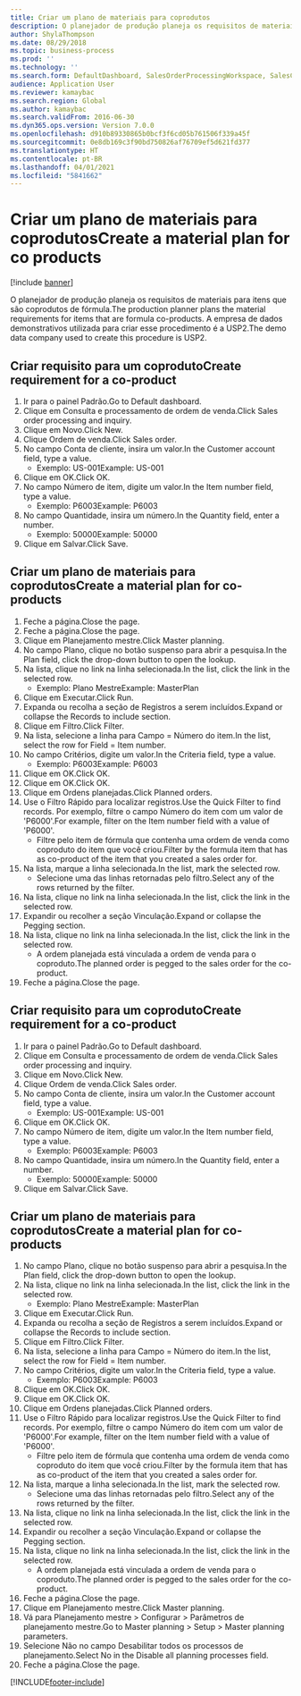 ```yaml
---
title: Criar um plano de materiais para coprodutos
description: O planejador de produção planeja os requisitos de materiais para itens que são coprodutos de fórmula.
author: ShylaThompson
ms.date: 08/29/2018
ms.topic: business-process
ms.prod: ''
ms.technology: ''
ms.search.form: DefaultDashboard, SalesOrderProcessingWorkspace, SalesCreateOrder, SalesTable, ReqCreatePlanWorkspace, ReqTransPlanCard, SysQueryForm, ReqTransPo
audience: Application User
ms.reviewer: kamaybac
ms.search.region: Global
ms.author: kamaybac
ms.search.validFrom: 2016-06-30
ms.dyn365.ops.version: Version 7.0.0
ms.openlocfilehash: d910b89330865b0bcf3f6cd05b761506f339a45f
ms.sourcegitcommit: 0e8db169c3f90bd750826af76709ef5d621fd377
ms.translationtype: HT
ms.contentlocale: pt-BR
ms.lasthandoff: 04/01/2021
ms.locfileid: "5841662"
---
```

# <a name="create-a-material-plan-for-co-products"></a><span data-ttu-id="1d18f-103">Criar um plano de materiais para coprodutos</span><span class="sxs-lookup"><span data-stu-id="1d18f-103">Create a material plan for co products</span></span>

[!include [banner](../../includes/banner.md)]

<span data-ttu-id="1d18f-104">O planejador de produção planeja os requisitos de materiais para itens que são coprodutos de fórmula.</span><span class="sxs-lookup"><span data-stu-id="1d18f-104">The production planner plans the material requirements for items that are formula co-products.</span></span> <span data-ttu-id="1d18f-105">A empresa de dados demonstrativos utilizada para criar esse procedimento é a USP2.</span><span class="sxs-lookup"><span data-stu-id="1d18f-105">The demo data company used to create this procedure is USP2.</span></span>


## <a name="create-requirement-for-a-co-product"></a><span data-ttu-id="1d18f-106">Criar requisito para um coproduto</span><span class="sxs-lookup"><span data-stu-id="1d18f-106">Create requirement for a co-product</span></span>
1. <span data-ttu-id="1d18f-107">Ir para o painel Padrão.</span><span class="sxs-lookup"><span data-stu-id="1d18f-107">Go to Default dashboard.</span></span>
2. <span data-ttu-id="1d18f-108">Clique em Consulta e processamento de ordem de venda.</span><span class="sxs-lookup"><span data-stu-id="1d18f-108">Click Sales order processing and inquiry.</span></span>
3. <span data-ttu-id="1d18f-109">Clique em Novo.</span><span class="sxs-lookup"><span data-stu-id="1d18f-109">Click New.</span></span>
4. <span data-ttu-id="1d18f-110">Clique Ordem de venda.</span><span class="sxs-lookup"><span data-stu-id="1d18f-110">Click Sales order.</span></span>
5. <span data-ttu-id="1d18f-111">No campo Conta de cliente, insira um valor.</span><span class="sxs-lookup"><span data-stu-id="1d18f-111">In the Customer account field, type a value.</span></span>
    * <span data-ttu-id="1d18f-112">Exemplo: US-001</span><span class="sxs-lookup"><span data-stu-id="1d18f-112">Example: US-001</span></span>  
6. <span data-ttu-id="1d18f-113">Clique em OK.</span><span class="sxs-lookup"><span data-stu-id="1d18f-113">Click OK.</span></span>
7. <span data-ttu-id="1d18f-114">No campo Número de item, digite um valor.</span><span class="sxs-lookup"><span data-stu-id="1d18f-114">In the Item number field, type a value.</span></span>
    * <span data-ttu-id="1d18f-115">Exemplo: P6003</span><span class="sxs-lookup"><span data-stu-id="1d18f-115">Example: P6003</span></span>  
8. <span data-ttu-id="1d18f-116">No campo Quantidade, insira um número.</span><span class="sxs-lookup"><span data-stu-id="1d18f-116">In the Quantity field, enter a number.</span></span>
    * <span data-ttu-id="1d18f-117">Exemplo: 50000</span><span class="sxs-lookup"><span data-stu-id="1d18f-117">Example: 50000</span></span>  
9. <span data-ttu-id="1d18f-118">Clique em Salvar.</span><span class="sxs-lookup"><span data-stu-id="1d18f-118">Click Save.</span></span>

## <a name="create-a-material-plan-for-co-products"></a><span data-ttu-id="1d18f-119">Criar um plano de materiais para coprodutos</span><span class="sxs-lookup"><span data-stu-id="1d18f-119">Create a material plan for co-products</span></span>
1. <span data-ttu-id="1d18f-120">Feche a página.</span><span class="sxs-lookup"><span data-stu-id="1d18f-120">Close the page.</span></span>
2. <span data-ttu-id="1d18f-121">Feche a página.</span><span class="sxs-lookup"><span data-stu-id="1d18f-121">Close the page.</span></span>
3. <span data-ttu-id="1d18f-122">Clique em Planejamento mestre.</span><span class="sxs-lookup"><span data-stu-id="1d18f-122">Click Master planning.</span></span>
4. <span data-ttu-id="1d18f-123">No campo Plano, clique no botão suspenso para abrir a pesquisa.</span><span class="sxs-lookup"><span data-stu-id="1d18f-123">In the Plan field, click the drop-down button to open the lookup.</span></span>
5. <span data-ttu-id="1d18f-124">Na lista, clique no link na linha selecionada.</span><span class="sxs-lookup"><span data-stu-id="1d18f-124">In the list, click the link in the selected row.</span></span>
    * <span data-ttu-id="1d18f-125">Exemplo: Plano Mestre</span><span class="sxs-lookup"><span data-stu-id="1d18f-125">Example: MasterPlan</span></span>  
6. <span data-ttu-id="1d18f-126">Clique em Executar.</span><span class="sxs-lookup"><span data-stu-id="1d18f-126">Click Run.</span></span>
7. <span data-ttu-id="1d18f-127">Expanda ou recolha a seção de Registros a serem incluídos.</span><span class="sxs-lookup"><span data-stu-id="1d18f-127">Expand or collapse the Records to include section.</span></span>
8. <span data-ttu-id="1d18f-128">Clique em Filtro.</span><span class="sxs-lookup"><span data-stu-id="1d18f-128">Click Filter.</span></span>
9. <span data-ttu-id="1d18f-129">Na lista, selecione a linha para Campo = Número do item.</span><span class="sxs-lookup"><span data-stu-id="1d18f-129">In the list, select the row for Field = Item number.</span></span>
10. <span data-ttu-id="1d18f-130">No campo Critérios, digite um valor.</span><span class="sxs-lookup"><span data-stu-id="1d18f-130">In the Criteria field, type a value.</span></span>
    * <span data-ttu-id="1d18f-131">Exemplo: P6003</span><span class="sxs-lookup"><span data-stu-id="1d18f-131">Example: P6003</span></span>  
11. <span data-ttu-id="1d18f-132">Clique em OK.</span><span class="sxs-lookup"><span data-stu-id="1d18f-132">Click OK.</span></span>
12. <span data-ttu-id="1d18f-133">Clique em OK.</span><span class="sxs-lookup"><span data-stu-id="1d18f-133">Click OK.</span></span>
13. <span data-ttu-id="1d18f-134">Clique em Ordens planejadas.</span><span class="sxs-lookup"><span data-stu-id="1d18f-134">Click Planned orders.</span></span>
14. <span data-ttu-id="1d18f-135">Use o Filtro Rápido para localizar registros.</span><span class="sxs-lookup"><span data-stu-id="1d18f-135">Use the Quick Filter to find records.</span></span> <span data-ttu-id="1d18f-136">Por exemplo, filtre o campo Número do item com um valor de 'P6000'.</span><span class="sxs-lookup"><span data-stu-id="1d18f-136">For example, filter on the Item number field with a value of 'P6000'.</span></span>
    * <span data-ttu-id="1d18f-137">Filtre pelo item de fórmula que contenha uma ordem de venda como coproduto do item que você criou.</span><span class="sxs-lookup"><span data-stu-id="1d18f-137">Filter by the formula item that has as co-product of the item that you created a sales order for.</span></span>  
15. <span data-ttu-id="1d18f-138">Na lista, marque a linha selecionada.</span><span class="sxs-lookup"><span data-stu-id="1d18f-138">In the list, mark the selected row.</span></span>
    * <span data-ttu-id="1d18f-139">Selecione uma das linhas retornadas pelo filtro.</span><span class="sxs-lookup"><span data-stu-id="1d18f-139">Select any of the rows returned by the filter.</span></span>  
16. <span data-ttu-id="1d18f-140">Na lista, clique no link na linha selecionada.</span><span class="sxs-lookup"><span data-stu-id="1d18f-140">In the list, click the link in the selected row.</span></span>
17. <span data-ttu-id="1d18f-141">Expandir ou recolher a seção Vinculação.</span><span class="sxs-lookup"><span data-stu-id="1d18f-141">Expand or collapse the Pegging section.</span></span>
18. <span data-ttu-id="1d18f-142">Na lista, clique no link na linha selecionada.</span><span class="sxs-lookup"><span data-stu-id="1d18f-142">In the list, click the link in the selected row.</span></span>
    * <span data-ttu-id="1d18f-143">A ordem planejada está vinculada a ordem de venda para o coproduto.</span><span class="sxs-lookup"><span data-stu-id="1d18f-143">The planned order is pegged to the sales order for the co-product.</span></span>  
19. <span data-ttu-id="1d18f-144">Feche a página.</span><span class="sxs-lookup"><span data-stu-id="1d18f-144">Close the page.</span></span>

## <a name="create-requirement-for-a-co-product"></a><span data-ttu-id="1d18f-145">Criar requisito para um coproduto</span><span class="sxs-lookup"><span data-stu-id="1d18f-145">Create requirement for a co-product</span></span>
1. <span data-ttu-id="1d18f-146">Ir para o painel Padrão.</span><span class="sxs-lookup"><span data-stu-id="1d18f-146">Go to Default dashboard.</span></span>
2. <span data-ttu-id="1d18f-147">Clique em Consulta e processamento de ordem de venda.</span><span class="sxs-lookup"><span data-stu-id="1d18f-147">Click Sales order processing and inquiry.</span></span>
3. <span data-ttu-id="1d18f-148">Clique em Novo.</span><span class="sxs-lookup"><span data-stu-id="1d18f-148">Click New.</span></span>
4. <span data-ttu-id="1d18f-149">Clique Ordem de venda.</span><span class="sxs-lookup"><span data-stu-id="1d18f-149">Click Sales order.</span></span>
5. <span data-ttu-id="1d18f-150">No campo Conta de cliente, insira um valor.</span><span class="sxs-lookup"><span data-stu-id="1d18f-150">In the Customer account field, type a value.</span></span>
    * <span data-ttu-id="1d18f-151">Exemplo: US-001</span><span class="sxs-lookup"><span data-stu-id="1d18f-151">Example: US-001</span></span>  
6. <span data-ttu-id="1d18f-152">Clique em OK.</span><span class="sxs-lookup"><span data-stu-id="1d18f-152">Click OK.</span></span>
7. <span data-ttu-id="1d18f-153">No campo Número de item, digite um valor.</span><span class="sxs-lookup"><span data-stu-id="1d18f-153">In the Item number field, type a value.</span></span>
    * <span data-ttu-id="1d18f-154">Exemplo: P6003</span><span class="sxs-lookup"><span data-stu-id="1d18f-154">Example: P6003</span></span>  
8. <span data-ttu-id="1d18f-155">No campo Quantidade, insira um número.</span><span class="sxs-lookup"><span data-stu-id="1d18f-155">In the Quantity field, enter a number.</span></span>
    * <span data-ttu-id="1d18f-156">Exemplo: 50000</span><span class="sxs-lookup"><span data-stu-id="1d18f-156">Example: 50000</span></span>  
9. <span data-ttu-id="1d18f-157">Clique em Salvar.</span><span class="sxs-lookup"><span data-stu-id="1d18f-157">Click Save.</span></span>

## <a name="create-a-material-plan-for-co-products"></a><span data-ttu-id="1d18f-158">Criar um plano de materiais para coprodutos</span><span class="sxs-lookup"><span data-stu-id="1d18f-158">Create a material plan for co-products</span></span>
1. <span data-ttu-id="1d18f-159">No campo Plano, clique no botão suspenso para abrir a pesquisa.</span><span class="sxs-lookup"><span data-stu-id="1d18f-159">In the Plan field, click the drop-down button to open the lookup.</span></span>
2. <span data-ttu-id="1d18f-160">Na lista, clique no link na linha selecionada.</span><span class="sxs-lookup"><span data-stu-id="1d18f-160">In the list, click the link in the selected row.</span></span>
    * <span data-ttu-id="1d18f-161">Exemplo: Plano Mestre</span><span class="sxs-lookup"><span data-stu-id="1d18f-161">Example: MasterPlan</span></span>  
3. <span data-ttu-id="1d18f-162">Clique em Executar.</span><span class="sxs-lookup"><span data-stu-id="1d18f-162">Click Run.</span></span>
4. <span data-ttu-id="1d18f-163">Expanda ou recolha a seção de Registros a serem incluídos.</span><span class="sxs-lookup"><span data-stu-id="1d18f-163">Expand or collapse the Records to include section.</span></span>
5. <span data-ttu-id="1d18f-164">Clique em Filtro.</span><span class="sxs-lookup"><span data-stu-id="1d18f-164">Click Filter.</span></span>
6. <span data-ttu-id="1d18f-165">Na lista, selecione a linha para Campo = Número do item.</span><span class="sxs-lookup"><span data-stu-id="1d18f-165">In the list, select the row for Field = Item number.</span></span>
7. <span data-ttu-id="1d18f-166">No campo Critérios, digite um valor.</span><span class="sxs-lookup"><span data-stu-id="1d18f-166">In the Criteria field, type a value.</span></span>
    * <span data-ttu-id="1d18f-167">Exemplo: P6003</span><span class="sxs-lookup"><span data-stu-id="1d18f-167">Example: P6003</span></span>  
8. <span data-ttu-id="1d18f-168">Clique em OK.</span><span class="sxs-lookup"><span data-stu-id="1d18f-168">Click OK.</span></span>
9. <span data-ttu-id="1d18f-169">Clique em OK.</span><span class="sxs-lookup"><span data-stu-id="1d18f-169">Click OK.</span></span>
10. <span data-ttu-id="1d18f-170">Clique em Ordens planejadas.</span><span class="sxs-lookup"><span data-stu-id="1d18f-170">Click Planned orders.</span></span>
11. <span data-ttu-id="1d18f-171">Use o Filtro Rápido para localizar registros.</span><span class="sxs-lookup"><span data-stu-id="1d18f-171">Use the Quick Filter to find records.</span></span> <span data-ttu-id="1d18f-172">Por exemplo, filtre o campo Número do item com um valor de 'P6000'.</span><span class="sxs-lookup"><span data-stu-id="1d18f-172">For example, filter on the Item number field with a value of 'P6000'.</span></span>
    * <span data-ttu-id="1d18f-173">Filtre pelo item de fórmula que contenha uma ordem de venda como coproduto do item que você criou.</span><span class="sxs-lookup"><span data-stu-id="1d18f-173">Filter by the formula item that has as co-product of the item that you created a sales order for.</span></span>  
12. <span data-ttu-id="1d18f-174">Na lista, marque a linha selecionada.</span><span class="sxs-lookup"><span data-stu-id="1d18f-174">In the list, mark the selected row.</span></span>
    * <span data-ttu-id="1d18f-175">Selecione uma das linhas retornadas pelo filtro.</span><span class="sxs-lookup"><span data-stu-id="1d18f-175">Select any of the rows returned by the filter.</span></span>  
13. <span data-ttu-id="1d18f-176">Na lista, clique no link na linha selecionada.</span><span class="sxs-lookup"><span data-stu-id="1d18f-176">In the list, click the link in the selected row.</span></span>
14. <span data-ttu-id="1d18f-177">Expandir ou recolher a seção Vinculação.</span><span class="sxs-lookup"><span data-stu-id="1d18f-177">Expand or collapse the Pegging section.</span></span>
15. <span data-ttu-id="1d18f-178">Na lista, clique no link na linha selecionada.</span><span class="sxs-lookup"><span data-stu-id="1d18f-178">In the list, click the link in the selected row.</span></span>
    * <span data-ttu-id="1d18f-179">A ordem planejada está vinculada a ordem de venda para o coproduto.</span><span class="sxs-lookup"><span data-stu-id="1d18f-179">The planned order is pegged to the sales order for the co-product.</span></span>  
16. <span data-ttu-id="1d18f-180">Feche a página.</span><span class="sxs-lookup"><span data-stu-id="1d18f-180">Close the page.</span></span>
17. <span data-ttu-id="1d18f-181">Clique em Planejamento mestre.</span><span class="sxs-lookup"><span data-stu-id="1d18f-181">Click Master planning.</span></span>
18. <span data-ttu-id="1d18f-182">Vá para Planejamento mestre > Configurar > Parâmetros de planejamento mestre.</span><span class="sxs-lookup"><span data-stu-id="1d18f-182">Go to Master planning > Setup > Master planning parameters.</span></span>
19. <span data-ttu-id="1d18f-183">Selecione Não no campo Desabilitar todos os processos de planejamento.</span><span class="sxs-lookup"><span data-stu-id="1d18f-183">Select No in the Disable all planning processes field.</span></span>
20. <span data-ttu-id="1d18f-184">Feche a página.</span><span class="sxs-lookup"><span data-stu-id="1d18f-184">Close the page.</span></span>



[!INCLUDE[footer-include](../../../includes/footer-banner.md)]
